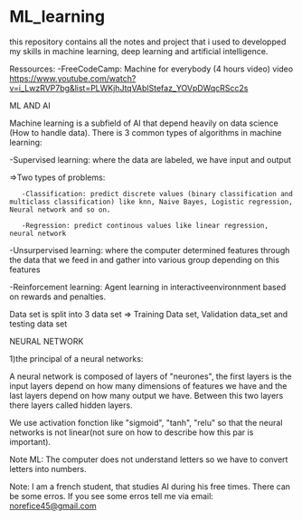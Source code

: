 # ML_learning
this repository contains all the notes and project that i used to developped my skills in machine learning, deep learning and artificial intelligence.

Ressources:
-FreeCodeCamp: 
Machine for everybody (4 hours video) video https://www.youtube.com/watch?v=i_LwzRVP7bg&list=PLWKjhJtqVAblStefaz_YOVpDWqcRScc2s

ML AND AI

Machine learning is a subfield of AI that depend heavily on data science (How to handle data).
There is 3 common types of algorithms in machine learning:

-Supervised learning: where the data are labeled, we have input and output
   
   =>Two types of problems:
   
       -Classification: predict discrete values (binary classification and multiclass classification) like knn, Naive Bayes, Logistic regression, Neural network and so on.
       
       -Regression: predict continous values like linear regression, neural network

-Unsurpervised learning: where the computer determined features through the data that we feed in and gather into various group depending on this features

-Reinforcement learning: Agent learning in interactiveenvironnment based on rewards and penalties.

Data set is split into 3 data set => Training Data set, Validation data_set and testing data set


NEURAL NETWORK

1)the principal of a neural networks:

A neural network is composed of layers of "neurones", the first layers is the input layers depend on how many dimensions of features we have and the last layers depend on how many output we have. Between this two layers there layers called hidden layers.

We use activation fonction like "sigmoid", "tanh", "relu" so that the neural networks is not linear(not sure on how to describe how this par is important).


Note ML:
The computer does not understand letters so we have to convert letters into numbers.






Note: I am a french student, that studies AI during his free times. There can be some erros. If you see some erros tell me via email: norefice45@gmail.com

